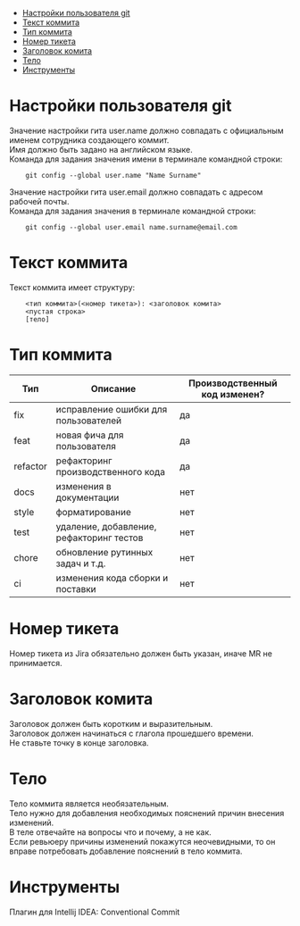 
* [Настройки пользователя git](#настройки-пользователя-git)
* [Текст коммита](#текст-коммита)
* [Тип коммита](#тип-коммита)
* [Номер тикета](#номер-тикета)
* [Заголовок комита](#заголовок-комита)
* [Тело](#тело)
* [Инструменты](#инструменты)


# Настройки пользователя git

Значение настройки гита user.name должно совпадать с официальным именем сотрудника создающего коммит.  
Имя должно быть задано на английском языке.  
Команда для задания значения имени в терминале командной строки:  

```
    git config --global user.name "Name Surname"
```
Значение настройки гита user.email должно совпадать с адресом рабочей почты.  
Команда для задания значения  в терминале командной строки:

```
    git config --global user.email name.surname@email.com
```

# Текст коммита

Текст коммита имеет структуру:

```
    <тип коммита>(<номер тикета>): <заголовок комита>
    <пустая строка>
    [тело]
```

# Тип коммита

| Тип      | Описание                                 | Производственный код изменен? |
|----------|------------------------------------------|-------------------------------|
| fix      | исправление ошибки для пользователей     | да                            |
| feat     | новая фича для пользователя              | да                            |
| refactor | рефакторинг производственного кода       | да                            |
| docs     | изменения в документации                 | нет                           |
| style    | форматирование                           | нет                           |
| test     | удаление, добавление, рефакторинг тестов | нет                           |
| chore    | обновление рутинных задач и т.д.         | нет                           |
| ci       | изменения кода сборки и поставки         | нет                           |

# Номер тикета

Номер тикета из Jira обязательно должен быть указан, иначе MR не принимается.

# Заголовок комита

Заголовок должен быть коротким и выразительным.  
Заголовок должен начинаться с глагола прошедшего времени.  
Не ставьте точку в конце заголовка.

# Тело

Тело коммита является необязательным.  
Тело нужно для добавления необходимых пояснений причин внесения изменений.  
В теле отвечайте на вопросы что и почему, а не как.  
Если ревьюеру причины изменений покажутся неочевидными, то он вправе потребовать добавление пояснений в тело коммита.

# Инструменты

Плагин для Intellij IDEA: Conventional Commit